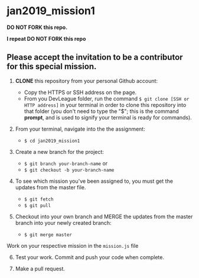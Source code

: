 # jan2019_mission1

**DO NOT FORK this repo.**

**I repeat DO NOT FORK this repo**

## Please accept the invitation to be a contributor for this special mission.

1. **CLONE** this repository from your personal Github account:
    - Copy the HTTPS or SSH address on the page.
    - From you DevLeague folder, run the command `$ git clone [SSH or HTTP address]` in your terminal in order to clone this repository into that folder 
      (you don't need to type the "$"; this is the command __prompt__, and is used to signify your terminal is ready for commands).

2. From your terminal, navigate into the the assignment:
    - `$ cd jan2019_mission1`

3. Create a new branch for the project:

    - `$ git branch your-branch-name`
     or 
    - `$ git checkout -b your-branch-name`

4. To see which mission you've been assigned to, you must get the updates from the master file.

    - `$ git fetch`
    - `$ git pull`

5. Checkout into your own branch and MERGE the updates from the master branch into your newly created branch:
    - `$ git merge master`

Work on your respective mission in the `mission.js` file 

6. Test your work. Commit and push your code when complete.

7. Make a pull request.